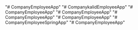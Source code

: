 "# CompanyEmployeeApp" 
"# CompanykalidEmployeeApp" 
"# CompanyEmployeeApp" 
"# CompanyEmployeeApp" 
"# CompanyEmployeeApp" 
"# CompanyEmployeeApp" 
"# CompanyEmployeeSpringApp" 
"# CompanyEmployeeApp" 
